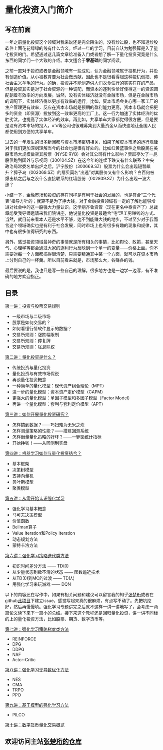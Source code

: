 
# 量化投资入门简介

## 写在前面

一年之前量化投资这个领域对我来说还是完全陌生的，没有炒过股，也不知道炒股软件上面花花绿绿的线有什么含义。经过一年的学习，目前自认为勉强算是入了量化投资的门。希望通过这几篇文章给准备入门或者想了解一下量化投资究竟是什么东西的同学们一个大致的介绍。本文适合于**零基础**的同学阅读。

之前一直对于投资或者是金融领域有一些成见，认为金融领域属于投机行为，并没有创造价值。从小被教育要为社会做贡献，因此也不是很看得起这种投机倒把、薅社会主义羊毛的行为。的确，投资并不能创造供人们衣食住行的实实在在的产品，但是投资其实是对于社会资源的一种调配，而资本的逐利性恰好使得这一的资源调配朝着有效率的方向发展。诚然，没有实体经济就没有金融市场，但是在金融市场的调配下，实体经济得以更加有效率的运行。比如，资本市场会关心哪一家工厂的生产管理更有效率，反应在资本市场就是预期的盈利能力更高，资本市场就会把更多的资金（即资源）投放到这一效率更高的工厂上。这一行为加速了实体经济的优胜劣汰，也提高了实体经济的效率。再比如，共享单车大家都觉得很方便，但是要是没有资本市场的投入，ofo等公司也很难募集到大量资金从而快速地让全国人民都使用到方便的共享单车。

过去的一年发生的很多新闻都与资本市场密切相关，如果了解资本市场的运行规律对于我们更加深刻理解当今的社会也是很有好处的。比如红黄蓝事件之后股民在美股市场大规模做空其股票（NYSE:RYB）会对其公司有什么影响？贾跃亭欠了一屁股债跑到国外与乐视网（300104.SZ）在这今年的连续下跌又有什么联系？中央政治局常委名单出炉之后，沪宁股份（300669.SZ）股票为什么会出现短暂飙升？獐子岛（002069.SZ）的扇贝莫名“出逃”对其股价又有什么影响？白百何被爆出轨之后与之没什么直接联系的红墙股份（002809.SZ）为什么出现一波大涨？

小结一下，金融市场和投资的存在同样是有利于社会的发展的，也是符合“三个代表”指导方针的；就算不是为了挣大钱，对于金融投资领域有一定的了解也能够增进对社会中的这一股强大力量认识。这学期齐鲁资管（现在更名中泰资产了）总裁章彪受我导师邀请来我们院讲座，他说量化投资是最适合“宅”理工男赚钱的方式。当然，就目前来看本人还是水平不够，达不到能赚大钱的地步，不过至少对于我而言这个领域确实也是有利于社会发展，同时市场上也有很多有趣的现象和规律，其中也有很多值得研究的东西。

另外，感觉投资领域最神奇的事情就是所有相关的事情，比如舆论、政策，甚至天气、心理学等都会通过大家的逐利行为反映到一个单一的变量——价格上面。你不需要对每一个方面都搞得很清楚，只需要精通其中某一个方面，就可以在资本市场上分到自己的一杯羹。所以目前看来就是，市场那么大，各赚各的钱。

最后要说的是，我也只是写一些自己的理解，很多地方也是一边学一边写，有不准确的地方欢迎指正。

## 目录

[第一讲：投资与股票交易规则](chapter_1.md)

* 一级市场与二级市场
* 股票是如何交易的？
* 如何看懂行情软件显示的数据？
* 交易所规则：涨跌幅限制
* 交易所规则：停复牌
* 交易所规则：除息除权

[第二讲：量化投资是什么？](chapter_2.md)

* 传统投资与量化投资
* 量化投资与有效市场假说
* 再谈量化投资概念
* 一种简单的量化模型：现代资产组合理论（MPT）
* 进一步的量化模型：资本资产定价模型（CAPM）
* 更强大的量化模型：单因子模型和多因子模型（Factor Model）
* 再讲一个量化模型：套利与套利定价模型（APT）

[第三讲：如何开展量化投资研究？](chapter_3.md)

* 怎样搞到数据？——巧妇难为无米之炊
* 怎样测量策略的性能？——搭建回测系统
* 怎样衡量量化策略的好坏？——一箩筐统计指标
* 开始挣钱！——从回测到实盘

[第四讲：机器学习如何与量化投资结合？](chapter_4.md)

* 基本框架
* 决策树模型
* 支持向量机
* 贝叶斯模型
* 聚类模型

[第五讲：从零开始认识强化学习](chapter_5.md)

* 强化学习基本概念
* 马可夫决策模型
* 价值函数
* Bellman算子
* Value Iteration和Policy Iteration
* 动态规划方法
* 蒙特卡洛方法

[第六讲：强化学习策略迭代类方法](chapter_6.md)

* 初识时间差分方法 —— TD(0)
* 从少量状态到数不清的状态 —— 函数逼近技术
* 从TD(0)到MC的过渡 —— TD($\lambda$)
* 用强化学习来玩游戏 —— DQN

以下的内容还在写作中，如果有相关问题和建议可以留言我的知乎[张楚珩](https://www.zhihu.com/people/zhang-chu-heng/activities)或者在github[此项目](https://github.com/zhangchuheng123/iQuant/issues)下建立issue。感觉写起来真的很麻烦，有点写不动了。先把坑挖好，然后再慢慢填。强化学习专题讲完之后就不这样一讲一讲地写了，会考虑一两篇论文读下来下一篇小的总结。接下来这个教程还是回归量化投资，讲一讲不同标的上的量化投资方法，比如股票、期货、数字货币等。

[第七讲：强化学习策略梯度类方法](chapter_7.md)
* REINFORCE
* DPG
* DDPG
* NAF
* Actor-Critic

[第八讲：强化学习无导数优化方法](chapter_8.md)
* NES
* CMA
* TRPO
* PPO

[第九讲：基于模型的强化学习方法](chapter_9.md)
* PILCO

[第十讲：数字货币量化交易概览](chapter_10.md)


## 欢迎访问主站[张楚珩的仓库](http://sealzhang.tk)